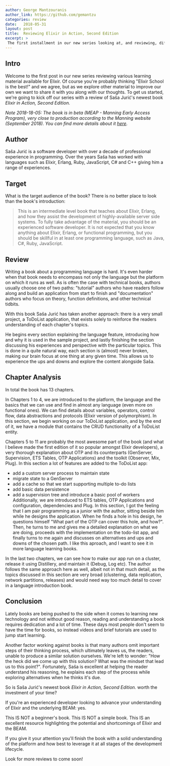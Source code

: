 ```yaml
---
author: George Mantzouranis
author_link: https://github.com/gemantzu
categories: review
date:   2018-05-31
layout: post
title:  Reviewing Elixir in Action, Second Edition
excerpt: >
 The first installment in our new series looking at, and reviewing, different learning materials available to the Elixir community.
---
```


## Intro

Welcome to the first post in our new series reviewing various learning material available for Elixir.
Of course you're probably thinking "Elixir School is the best!" and we agree, but as we explore other material to improve our own we want to share it with you along with our thoughts.
To get us started, we're going to kick off our series with a review of Saša Jurić's newest book _Elixir in Action, Second Edition._

_Note 2018-18-05: The book is in beta (MEAP - Manning Early Access Program), very close to production according to the Manning website (September 2018).
You can find more details about it [here](https://www.manning.com/books/elixir-in-action-second-edition)._

## Author

Saša Jurić is a software developer with over a decade of professional experience in programming.
Over the years Saša has worked with languages such as Elixir, Erlang, Ruby, JavaScript, C# and C++ giving him a range of experiences.

## Target

What is the target audience of the book?  There is no better place to look than the book's introduction:

> This is an intermediate level book that teaches about Elixir, Erlang, and how they assist
the development of highly-available server side systems. To fully take advantage of the
material, you should be an experienced software developer. It is not expected that you know
anything about Elixir, Erlang, or functional programming, but you should be skillful in at
least one programming language, such as Java, C#, Ruby, JavaScript.

## Review

Writing a book about a programming language is hard.
It's even harder when that book needs to encompass not only the language but the platform on which it runs as well.
As is often the case with technical books, authors usually choose one of two paths: "tutorial" authors who have readers follow along and build an application from start to finish and "documentation" authors who focus on theory, function definitions, and other technical tidbits.

With this book Saša Jurić has taken another approach: there is a very small project, a ToDoList application, that exists solely to reinforce the readers understanding of each chapter's topics.

He begins every section explaining the language feature, introducing how and why it is used in the sample project, and lastly finishing the section discussing his experiences and perspective with the particular topics. This is done in a quite natural way, each section is (almost) never broken, making our brain focus at one thing at any given time. This allows us to experience the ups and downs and explore the content alongside Saša.

## Chapter Analysis

In total the book has 13 chapters.

In Chapters 1 to 4, we are introduced to the platform, the language and the basics that we can use and find in almost any language (even more on functional ones). We can find details about variables, operators, control flow, data abstractions and protocols (Elixir version of polymorphism). In this section, we begin working on our ToDoList application, and by the end of it, we have a module that contains the CRUD functionality of a ToDoList entity.

Chapters 5 to 11 are probably the most awesome part of the book (and what I believe made the first edition of it so popular amongst Elixir developers), a very thorough explanation about OTP and its counterparts (GenServer, Supervision, ETS Tables, OTP Applications) and the toolkit (Observer, Mix, Plug). In this section a lot of features are added to the ToDoList app: 
* add a custom server process to maintain state
* migrate state to a GenServer
* add a cache so that we start supporting multiple to-do lists
* add basic data persistence
* add a supervision tree and introduce a basic pool of workers
Additionally, we are introduced to ETS tables, OTP Applications and configuration, dependencies and Plug. In this section, I got the feeling that I am pair programming as a junior with the author, sitting beside him while he designs the application. When he finds a hole in his design, he questions himself "What part of the OTP can cover this hole, and how?". Then, he turns to me and gives me a detailed explanation on what we are doing, proceeds with the implementation on the todo-list app, and finally turns to me again and discusses on alternatives and ups and downs of the chosen path. I like this aproach, and I want to see it in more language learning books. 

In the last two chapters, we can see how to make our app run on a cluster, release it using Distillery, and maintain it (Debug, Log etc). The author follows the same approach here as well, albeit not in that much detail, as the topics discussed in this section are very broad (clustering, data replication, network partitions, releases) and would need way too much detail to cover in a language introduction book.

## Conclusion

Lately books are being pushed to the side when it comes to learning new technology and not without good reason, reading and understanding a book requires dedication and a lot of time.
These days most people don't seem to have the time for books, so instead videos and brief tutorials are used to jump start learning.

Another factor working against books is that many authors omit important steps of their thinking process, which ultimately leaves us, the readers, unable to produce a similar solution ourselves.
We're left to wonder: "How the heck did we come up with this solution?  What was the mindset that lead us to this point?".
Fortunately, Saša is excellent at helping the reader understand his reasoning, he explains each step of the process while exploring alternatives when he thinks it's due.

So is Saša Jurić's newest book _Elixir in Action, Second Edition._ worth the investment of your time?

If you're an experienced developer looking to advance your understanding of Elixir and the underlying BEAM: yes.

This IS NOT a beginner's book.
This IS NOT a simple book.
This IS an excellent resource highlighting the potential and shortcomings of Elixir and the BEAM.

If you give it your attention you'll finish the book with a solid understanding of the platform and how best to leverage it at all stages of the development lifecycle.

Look for more reviews to come soon!
